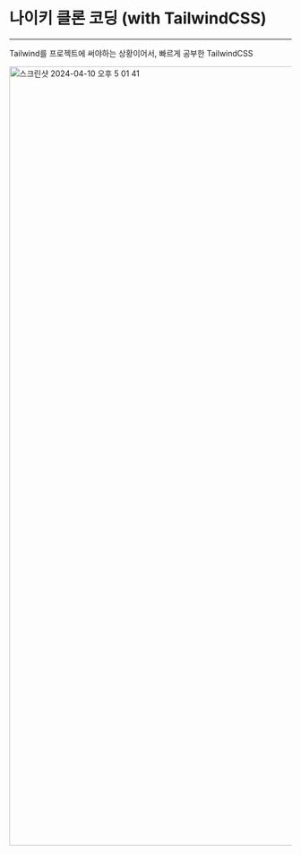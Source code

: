 # 나이키 클론 코딩 (with TailwindCSS)
---
Tailwind를 프로젝트에 써야하는 상황이어서, 빠르게 공부한 TailwindCSS

<img width="1391" alt="스크린샷 2024-04-10 오후 5 01 41" src="https://github.com/99JIWONDEV/X-Clone-TalktoJIWON/assets/128890692/704d0b11-f26d-434b-bf9a-f6a03af0a8fc">

